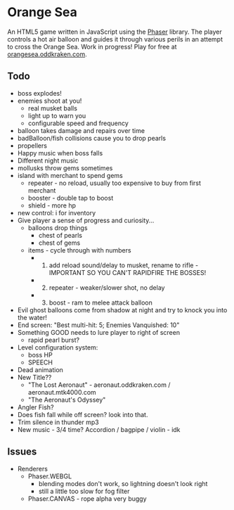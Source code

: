 # Orange Sea

An HTML5 game written in JavaScript using the [Phaser](http://phaser.io) library. The player controls a hot air balloon and guides it through various perils in an attempt to cross the Orange Sea. Work in progress! Play for free at [orangesea.oddkraken.com](http://orangesea.oddkraken.com).

## Todo

* boss explodes!
* enemies shoot at you!
    * real musket balls
    * light up to warn you
    * configurable speed and frequency
* balloon takes damage and repairs over time
* badBalloon/fish collisions cause you to drop pearls
* propellers
* Happy music when boss falls
* Different night music
* mollusks throw gems sometimes
* island with merchant to spend gems
    * repeater - no reload, usually too expensive to buy from first merchant
    * booster - double tap to boost
    * shield - more hp
* new control: i for inventory
* Give player a sense of progress and curiosity...
    * balloons drop things
        * chest of pearls
        * chest of gems
    * items - cycle through with numbers
        * 1. add reload sound/delay to musket, rename to rifle - IMPORTANT SO YOU CAN'T RAPIDFIRE THE BOSSES!
        * 2. repeater - weaker/slower shot, no delay
        * 3. boost - ram to melee attack balloon
* Evil ghost balloons come from shadow at night and try to knock you into the water!
* End screen: "Best multi-hit: 5; Enemies Vanquished: 10"
* Something GOOD needs to lure player to right of screen
    * rapid pearl burst?
* Level configuration system:
    * boss HP
    * SPEECH
* Dead animation
* New Title??
    * "The Lost Aeronaut" - aeronaut.oddkraken.com / aeronaut.mtk4000.com
    * "The Aeronaut's Odyssey"
* Angler Fish?
* Does fish fall while off screen? look into that.
* Trim silence in thunder mp3
* New music - 3/4 time? Accordion / bagpipe / violin - idk

## Issues

* Renderers
    * Phaser.WEBGL
        * blending modes don't work, so lightning doesn't look right
        * still a little too slow for fog filter
    * Phaser.CANVAS - rope alpha very buggy
